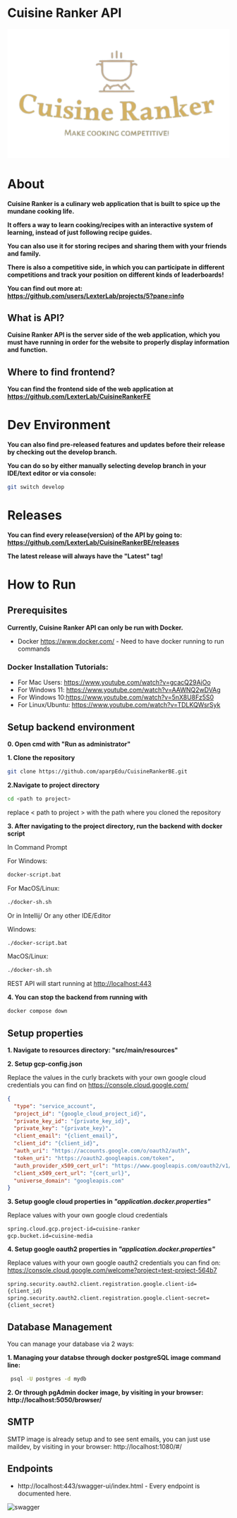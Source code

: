 # Cuisine Ranker API

![logo](logo.svg)

# About

**Cuisine Ranker is a culinary web application that is built to spice up the mundane cooking life.**

**It offers a way to learn cooking/recipes with an interactive system of learning, instead of just following recipe guides.**

**You can also use it for storing recipes and sharing them with your friends and family.**

**There is also a competitive side, in which you can participate in different competitions and track your position**
**on different kinds of leaderboards!**

**You can find out more at: https://github.com/users/LexterLab/projects/5?pane=info**

## What is API?

**Cuisine Ranker API is the server side of the web application, which you must have running in order for the website to**
**properly display information and function.**

## Where to find frontend?
**You can find the frontend side of the web application at https://github.com/LexterLab/CuisineRankerFE**

# Dev Environment
**You can also find pre-released features and updates before their release by checking out the develop branch.**

**You can do so by either manually selecting develop branch in your IDE/text editor or via console:**
```bash
git switch develop
```

# Releases

**You can find every release(version) of the API by going to:  https://github.com/LexterLab/CuisineRankerBE/releases**

**The latest release will always have the "Latest" tag!**

# How to Run

## Prerequisites
**Currently, Cuisine Ranker API can only be run with Docker.**
+ Docker https://www.docker.com/ - Need to have docker running to run commands

### Docker Installation Tutorials:
+ For Mac Users: https://www.youtube.com/watch?v=gcacQ29AjOo
+ For Windows 11: https://www.youtube.com/watch?v=AAWNQ2wDVAg
+ For Windows 10:https://www.youtube.com/watch?v=5nX8U8Fz5S0
+ For Linux/Ubuntu: https://www.youtube.com/watch?v=TDLKQWsrSyk

## Setup backend environment
**0. Open cmd with "Run as administrator"**


**1. Clone the repository**

```bash
git clone https://github.com/aparpEdu/CuisineRankerBE.git
```

**2.Navigate to project directory**
```bash
cd <path to project>
```
replace < path to project > with the path where you cloned the repository



**3. After navigating to the project directory, run the backend with docker script**

In Command Prompt

For Windows:
```bash
docker-script.bat
```

For MacOS/Linux:
```bash
./docker-sh.sh
```

Or in Intellij/ Or any other IDE/Editor

Windows:
```bash
./docker-script.bat
```

MacOS/Linux:
```bash
./docker-sh.sh
```


REST API will start running at <http://localhost:443>

**4. You can stop the backend from running with**

```bash
docker compose down
```
## Setup properties


**1. Navigate to resources directory: "src/main/resources"**

**2. Setup gcp-config.json**

Replace the values in the curly brackets with your own google cloud credentials you can find on 
https://console.cloud.google.com/

```json
{
  "type": "service_account",
  "project_id": "{google_cloud_project_id}",
  "private_key_id": "{private_key_id}",
  "private_key": "{private_key}",
  "client_email": "{client_email}",
  "client_id": "{client_id}",
  "auth_uri": "https://accounts.google.com/o/oauth2/auth",
  "token_uri": "https://oauth2.googleapis.com/token",
  "auth_provider_x509_cert_url": "https://www.googleapis.com/oauth2/v1/certs",
  "client_x509_cert_url": "{cert_url}",
  "universe_domain": "googleapis.com"
}
```


**3. Setup google cloud properties in *"application.docker.properties"***

Replace values with your own google cloud credentials

```properties
spring.cloud.gcp.project-id=cuisine-ranker
gcp.bucket.id=cuisine-media
```

**4. Setup google oauth2 properties in *"application.docker.properties"***

Replace values with your own google oauth2 credentials you can find on: https://console.cloud.google.com/welcome?project=test-project-564b7

```properties
spring.security.oauth2.client.registration.google.client-id={client_id}
spring.security.oauth2.client.registration.google.client-secret={client_secret}
```


## Database Management
You can manage your database via 2 ways:

**1. Managing your databse through docker postgreSQL image command line:**

```bash
 psql -U postgres -d mydb
```

**2. Or through pgAdmin docker image, by visiting in your browser: http://localhost:5050/browser/**

## SMTP

SMTP image is already setup and to see sent emails, you can just use maildev, by visiting in your browser: http://localhost:1080/#/

## Endpoints
+ http://localhost:443/swagger-ui/index.html - Every endpoint is documented here.

![swagger](https://i.ibb.co/pRCtGHw/swagger.jpg)